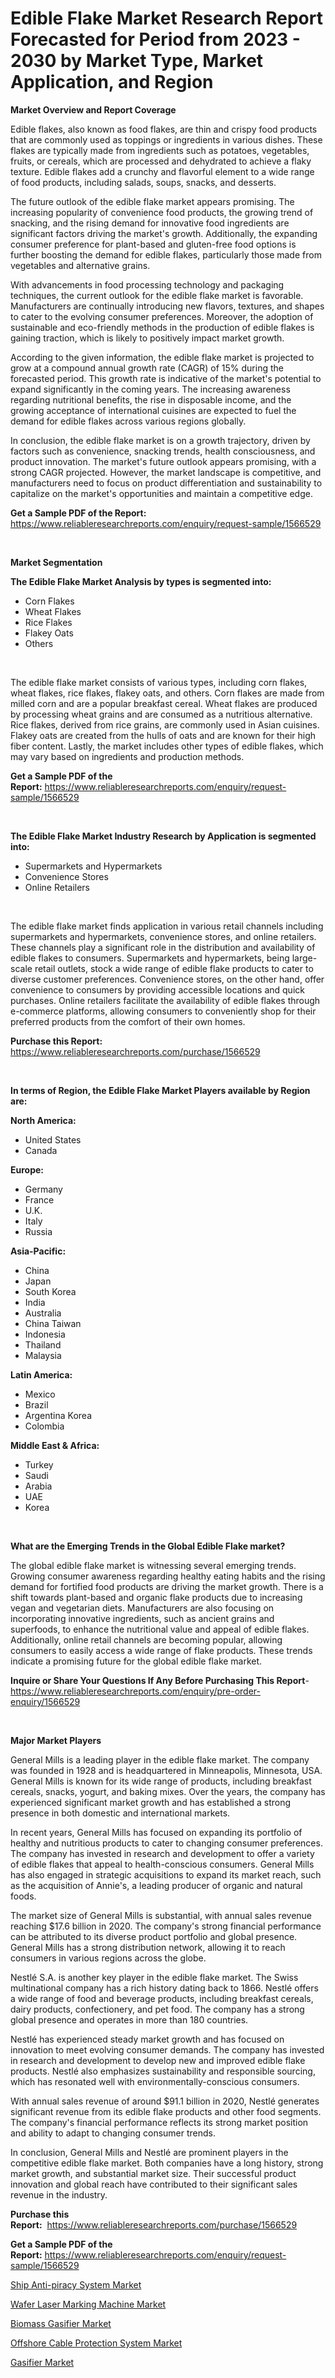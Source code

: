<p><h1>Edible Flake Market Research Report Forecasted for Period from 2023 -  2030 by Market Type, Market Application, and Region</h1></p><p><strong>Market Overview and Report Coverage</strong></p>
<p><p>Edible flakes, also known as food flakes, are thin and crispy food products that are commonly used as toppings or ingredients in various dishes. These flakes are typically made from ingredients such as potatoes, vegetables, fruits, or cereals, which are processed and dehydrated to achieve a flaky texture. Edible flakes add a crunchy and flavorful element to a wide range of food products, including salads, soups, snacks, and desserts.</p><p>The future outlook of the edible flake market appears promising. The increasing popularity of convenience food products, the growing trend of snacking, and the rising demand for innovative food ingredients are significant factors driving the market's growth. Additionally, the expanding consumer preference for plant-based and gluten-free food options is further boosting the demand for edible flakes, particularly those made from vegetables and alternative grains.</p><p>With advancements in food processing technology and packaging techniques, the current outlook for the edible flake market is favorable. Manufacturers are continually introducing new flavors, textures, and shapes to cater to the evolving consumer preferences. Moreover, the adoption of sustainable and eco-friendly methods in the production of edible flakes is gaining traction, which is likely to positively impact market growth.</p><p>According to the given information, the edible flake market is projected to grow at a compound annual growth rate (CAGR) of 15% during the forecasted period. This growth rate is indicative of the market's potential to expand significantly in the coming years. The increasing awareness regarding nutritional benefits, the rise in disposable income, and the growing acceptance of international cuisines are expected to fuel the demand for edible flakes across various regions globally.</p><p>In conclusion, the edible flake market is on a growth trajectory, driven by factors such as convenience, snacking trends, health consciousness, and product innovation. The market's future outlook appears promising, with a strong CAGR projected. However, the market landscape is competitive, and manufacturers need to focus on product differentiation and sustainability to capitalize on the market's opportunities and maintain a competitive edge.</p></p>
<p><strong>Get a Sample PDF of the Report:</strong> <a href="https://www.reliableresearchreports.com/enquiry/request-sample/1566529">https://www.reliableresearchreports.com/enquiry/request-sample/1566529</a></p>
<p>&nbsp;</p>
<p><strong>Market Segmentation</strong></p>
<p><strong>The Edible Flake Market Analysis by types is segmented into:</strong></p>
<p><ul><li>Corn Flakes</li><li>Wheat Flakes</li><li>Rice Flakes</li><li>Flakey Oats</li><li>Others</li></ul></p>
<p>&nbsp;</p>
<p><p>The edible flake market consists of various types, including corn flakes, wheat flakes, rice flakes, flakey oats, and others. Corn flakes are made from milled corn and are a popular breakfast cereal. Wheat flakes are produced by processing wheat grains and are consumed as a nutritious alternative. Rice flakes, derived from rice grains, are commonly used in Asian cuisines. Flakey oats are created from the hulls of oats and are known for their high fiber content. Lastly, the market includes other types of edible flakes, which may vary based on ingredients and production methods.</p></p>
<p><strong>Get a Sample PDF of the Report:</strong>&nbsp;<a href="https://www.reliableresearchreports.com/enquiry/request-sample/1566529">https://www.reliableresearchreports.com/enquiry/request-sample/1566529</a></p>
<p>&nbsp;</p>
<p><strong>The Edible Flake Market Industry Research by Application is segmented into:</strong></p>
<p><ul><li>Supermarkets and Hypermarkets</li><li>Convenience Stores</li><li>Online Retailers</li></ul></p>
<p>&nbsp;</p>
<p><p>The edible flake market finds application in various retail channels including supermarkets and hypermarkets, convenience stores, and online retailers. These channels play a significant role in the distribution and availability of edible flakes to consumers. Supermarkets and hypermarkets, being large-scale retail outlets, stock a wide range of edible flake products to cater to diverse customer preferences. Convenience stores, on the other hand, offer convenience to consumers by providing accessible locations and quick purchases. Online retailers facilitate the availability of edible flakes through e-commerce platforms, allowing consumers to conveniently shop for their preferred products from the comfort of their own homes.</p></p>
<p><strong>Purchase this Report:</strong>&nbsp; <a href="https://www.reliableresearchreports.com/purchase/1566529">https://www.reliableresearchreports.com/purchase/1566529</a></p>
<p>&nbsp;</p>
<p><strong>In terms of Region, the Edible Flake Market Players available by Region are:</strong></p>
<p>
    <p> <strong> North America: </strong>
        <ul>
            <li>United States</li>
            <li>Canada</li>
        </ul>
        </p> 
    <p> <strong> Europe: </strong>
        <ul>
            <li>Germany</li>
            <li>France</li>
            <li>U.K.</li>
            <li>Italy</li>
            <li>Russia</li>
        </ul>
        </p> 
    <p> <strong> Asia-Pacific: </strong>
        <ul>
            <li>China</li>
            <li>Japan</li>
            <li>South Korea</li>
            <li>India</li>
            <li>Australia</li>
            <li>China Taiwan</li>
            <li>Indonesia</li>
            <li>Thailand</li>
            <li>Malaysia</li>
        </ul>
        </p> 
    <p> <strong> Latin America: </strong>
        <ul>
            <li>Mexico</li>
            <li>Brazil</li>
            <li>Argentina Korea</li>
            <li>Colombia</li>
        </ul>
        </p> 
    <p> <strong> Middle East & Africa: </strong>
        <ul>
            <li>Turkey</li>
            <li>Saudi</li>
            <li>Arabia</li>
            <li>UAE</li>
            <li>Korea</li>
        </ul>
    </p>
    </p>
<p>&nbsp;</p>
<p><strong>What are the Emerging Trends in the Global Edible Flake market?</strong></p>
<p><p>The global edible flake market is witnessing several emerging trends. Growing consumer awareness regarding healthy eating habits and the rising demand for fortified food products are driving the market growth. There is a shift towards plant-based and organic flake products due to increasing vegan and vegetarian diets. Manufacturers are also focusing on incorporating innovative ingredients, such as ancient grains and superfoods, to enhance the nutritional value and appeal of edible flakes. Additionally, online retail channels are becoming popular, allowing consumers to easily access a wide range of flake products. These trends indicate a promising future for the global edible flake market.</p></p>
<p><strong>Inquire or Share Your Questions If Any Before Purchasing This Report</strong>- <a href="https://www.reliableresearchreports.com/enquiry/pre-order-enquiry/1566529">https://www.reliableresearchreports.com/enquiry/pre-order-enquiry/1566529</a></p>
<p>&nbsp;</p>
<p><strong>Major Market Players</strong></p>
<p><p>General Mills is a leading player in the edible flake market. The company was founded in 1928 and is headquartered in Minneapolis, Minnesota, USA. General Mills is known for its wide range of products, including breakfast cereals, snacks, yogurt, and baking mixes. Over the years, the company has experienced significant market growth and has established a strong presence in both domestic and international markets.</p><p>In recent years, General Mills has focused on expanding its portfolio of healthy and nutritious products to cater to changing consumer preferences. The company has invested in research and development to offer a variety of edible flakes that appeal to health-conscious consumers. General Mills has also engaged in strategic acquisitions to expand its market reach, such as the acquisition of Annie's, a leading producer of organic and natural foods.</p><p>The market size of General Mills is substantial, with annual sales revenue reaching $17.6 billion in 2020. The company's strong financial performance can be attributed to its diverse product portfolio and global presence. General Mills has a strong distribution network, allowing it to reach consumers in various regions across the globe.</p><p>Nestlé S.A. is another key player in the edible flake market. The Swiss multinational company has a rich history dating back to 1866. Nestlé offers a wide range of food and beverage products, including breakfast cereals, dairy products, confectionery, and pet food. The company has a strong global presence and operates in more than 180 countries.</p><p>Nestlé has experienced steady market growth and has focused on innovation to meet evolving consumer demands. The company has invested in research and development to develop new and improved edible flake products. Nestlé also emphasizes sustainability and responsible sourcing, which has resonated well with environmentally-conscious consumers.</p><p>With annual sales revenue of around $91.1 billion in 2020, Nestlé generates significant revenue from its edible flake products and other food segments. The company's financial performance reflects its strong market position and ability to adapt to changing consumer trends.</p><p>In conclusion, General Mills and Nestlé are prominent players in the competitive edible flake market. Both companies have a long history, strong market growth, and substantial market size. Their successful product innovation and global reach have contributed to their significant sales revenue in the industry.</p></p>
<p><strong>Purchase this Report:</strong>&nbsp;&nbsp;<a href="https://www.reliableresearchreports.com/purchase/1566529">https://www.reliableresearchreports.com/purchase/1566529</a></p>
<p></p>
<p><strong>Get a Sample PDF of the Report:</strong>&nbsp;<a href="https://www.reliableresearchreports.com/enquiry/request-sample/1566529">https://www.reliableresearchreports.com/enquiry/request-sample/1566529</a></p>
<p><p><a href="https://www.linkedin.com/pulse/ship-anti-piracy-system-market-share-amp-new-trends-analysis-wfapf/">Ship Anti-piracy System Market</a></p><p><a href="https://www.linkedin.com/pulse/wafer-laser-marking-machine-market-size-share-amp-trends-bpwcc/">Wafer Laser Marking Machine Market</a></p><p><a href="https://medium.com/@ethelcrooks2023/biomass-gasifier-market-size-growth-forecast-2023-2030-44eb723e5a12">Biomass Gasifier Market</a></p><p><a href="https://www.linkedin.com/pulse/decoding-offshore-cable-protection-system-market-l0jde/">Offshore Cable Protection System Market</a></p><p><a href="https://medium.com/@malliefeest1955/gasifier-market-size-growth-forecast-2023-2030-2206c142cb37">Gasifier Market</a></p></p>